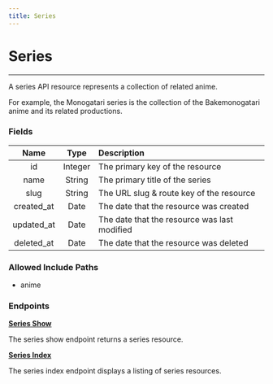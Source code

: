 ```yaml
---
title: Series
---
```


# Series

---

A series API resource represents a collection of related anime.

For example, the Monogatari series is the collection of the Bakemonogatari anime and its related productions.

### Fields

|    Name    |  Type   | Description                                                     |
| :--------: | :-----: | :-------------------------------------------------------------- |
| id         | Integer | The primary key of the resource                                 |
| name       | String  | The primary title of the series                                 |
| slug       | String  | The URL slug & route key of the resource                        |
| created_at | Date    | The date that the resource was created                          |
| updated_at | Date    | The date that the resource was last modified                    |
| deleted_at | Date    | The date that the resource was deleted                          |

### Allowed Include Paths

* anime

### Endpoints

**[Series Show](/series/show/)**

The series show endpoint returns a series resource.

**[Series Index](/series/index/)**

The series index endpoint displays a listing of series resources.